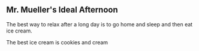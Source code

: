 ## Mr. Mueller's Ideal Afternoon

The best way to relax after a long day is to go home and sleep and then eat ice cream.

The best ice cream is cookies and cream
